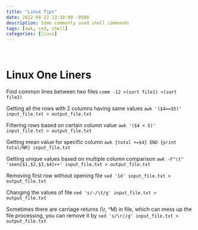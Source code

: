 ```yaml
---
title: "Linux Tips"
date: 2022-08-22 13:30:00 -0500 
description: Some commonly used shell commands
tags: [awk, sed, shell]
categories: [linux]
---
```


<br/>

# Linux One Liners

Find common lines between two files
`comm -12 >(sort file1) <(sort file2)`

Getting all the rows with 2 columns having same values
`awk '($4==$5)' input_file.txt > output_file.txt`

Filtering rows based on certain column value
`awk '($4 < 5)' input_file.txt > output_file.txt`

Getting mean value for specific column
`awk {total +=$4} END {print total/NR} input_file.txt`

Getting unique values based on multiple column comparison
`awk -F"\t" 'seen[$1,$2,$3,$4]++' input_file,txt > output_file.txt`

Removing first row without opening file
`sed '1d' input_file.txt > output_file.txt`

Changing the values of file
`sed 's/-/\t/g' input_file.txt > output_file.txt`

Sometimes there are carriage returns (\r, ^M) in file, which can mess up the file processing, you can remove it by
`sed 's/\r//g' input_file.txt > output_file.txt`


<br/>

